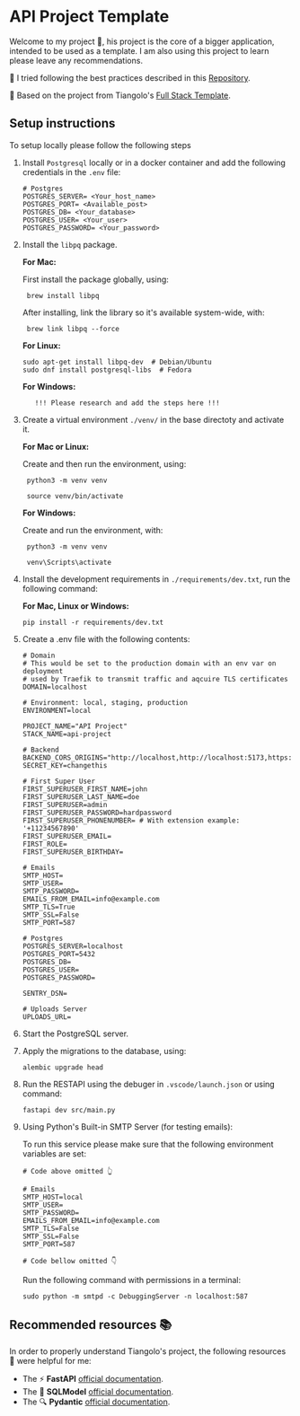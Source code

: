 # API Project Template

Welcome to my project 📁, his project is the core of a bigger application, intended to be used as a template. I am also using this project to learn please leave any recommendations.

📓 I tried following the best practices described in this [Repository](https://github.com/zhanymkanov/fastapi-best-practices?tab=readme-ov-file#project-structure).

🌟 Based on the project from Tiangolo's [Full Stack Template](https://github.com/fastapi/full-stack-fastapi-template/blob/master/backend/app/api/routes/login.py).

## Setup instructions

To setup locally please follow the following steps

1. Install `Postgresql` locally or in a docker container and add the following credentials in the `.env` file:

   ```
   # Postgres
   POSTGRES_SERVER= <Your_host_name>
   POSTGRES_PORT= <Available_post>
   POSTGRES_DB= <Your_database>
   POSTGRES_USER= <Your_user>
   POSTGRES_PASSWORD= <Your_password>
   ```

2. Install the `libpq` package.

   **For Mac:**

   First install the package globally, using:

   ```
    brew install libpq
   ```

   After installing, link the library so it's available system-wide, with:

   ```
    brew link libpq --force
   ```

   **For Linux:**

   ```
   sudo apt-get install libpq-dev  # Debian/Ubuntu
   sudo dnf install postgresql-libs  # Fedora
   ```

   **For Windows:**

   ```
      !!! Please research and add the steps here !!!
   ```

3. Create a virtual environment `./venv/` in the base directoty and activate it.

   **For Mac or Linux:**

   Create and then run the environment, using:

   ```
    python3 -m venv venv
   ```

   ```
    source venv/bin/activate
   ```

   **For Windows:**

   Create and run the environment, with:

   ```
    python3 -m venv venv
   ```

   ```
    venv\Scripts\activate
   ```

4. Install the development requirements in `./requirements/dev.txt`, run the following command:

   **For Mac, Linux or Windows:**

   ```
   pip install -r requirements/dev.txt
   ```

5. Create a .env file with the following contents:

   ```
   # Domain
   # This would be set to the production domain with an env var on deployment
   # used by Traefik to transmit traffic and aqcuire TLS certificates
   DOMAIN=localhost

   # Environment: local, staging, production
   ENVIRONMENT=local

   PROJECT_NAME="API Project"
   STACK_NAME=api-project

   # Backend
   BACKEND_CORS_ORIGINS="http://localhost,http://localhost:5173,https://localhost,https://localhost:5173"
   SECRET_KEY=changethis

   # First Super User
   FIRST_SUPERUSER_FIRST_NAME=john
   FIRST_SUPERUSER_LAST_NAME=doe
   FIRST_SUPERUSER=admin
   FIRST_SUPERUSER_PASSWORD=hardpassword
   FIRST_SUPERUSER_PHONENUMBER= # With extension example: '+11234567890'
   FIRST_SUPERUSER_EMAIL=
   FIRST_ROLE=
   FIRST_SUPERUSER_BIRTHDAY=

   # Emails
   SMTP_HOST=
   SMTP_USER=
   SMTP_PASSWORD=
   EMAILS_FROM_EMAIL=info@example.com
   SMTP_TLS=True
   SMTP_SSL=False
   SMTP_PORT=587

   # Postgres
   POSTGRES_SERVER=localhost
   POSTGRES_PORT=5432
   POSTGRES_DB=
   POSTGRES_USER=
   POSTGRES_PASSWORD=

   SENTRY_DSN=

   # Uploads Server
   UPLOADS_URL=
   ```

6. Start the PostgreSQL server.

7. Apply the migrations to the database, using:

   ```
   alembic upgrade head
   ```

8. Run the RESTAPI using the debuger in `.vscode/launch.json` or using command:

   ```
   fastapi dev src/main.py
   ```

9. Using Python's Built-in SMTP Server (for testing emails):

   To run this service please make sure that the following environment variables are set:

   ```
   # Code above omitted 👆

   # Emails
   SMTP_HOST=local
   SMTP_USER=
   SMTP_PASSWORD=
   EMAILS_FROM_EMAIL=info@example.com
   SMTP_TLS=False
   SMTP_SSL=False
   SMTP_PORT=587

   # Code bellow omitted 👇
   ```

   Run the following command with permissions in a terminal:

   ```
   sudo python -m smtpd -c DebuggingServer -n localhost:587
   ```

## Recommended resources 📚

In order to properly understand Tiangolo's project, the following resources 🔗 were helpful for me:

- The ⚡ **FastAPI** [official documentation](https://fastapi.tiangolo.com).
- The 🧰 **SQLModel** [official documentation](https://sqlmodel.tiangolo.com).
- The 🔍 **Pydantic** [official documentation](https://docs.pydantic.dev/latest/).
